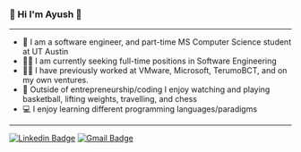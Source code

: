 ### 👋 Hi I'm Ayush 👋
----------------
- 💼 I am a software engineer, and part-time MS Computer Science student at UT Austin
- 👨‍💼 I am currently seeking full-time positions in Software Engineering
- 👨‍💻 I have previously worked at VMware, Microsoft, TerumoBCT, and on my own ventures.
- 🏀 Outside of entrepreneurship/coding I enjoy watching and playing basketball, lifting weights, travelling, and chess
- 💻 I enjoy learning different programming languages/paradigms
-----------------
[![Linkedin Badge](https://img.shields.io/badge/-Ayush%20Khanal-blue?style=flat-square&logo=Linkedin&logoColor=white&link=https://www.linkedin.com/in/ayushkhanal/)](https://www.linkedin.com/in/ayushkhanal/)
[![Gmail Badge](https://img.shields.io/badge/-ayush.khanal@utexas.edu-c14438?style=flat-square&logo=Gmail&logoColor=white&link=mailto:ayush.khanal@utexas.edu)](mailto:ayush.khanal@utexas.edu)
